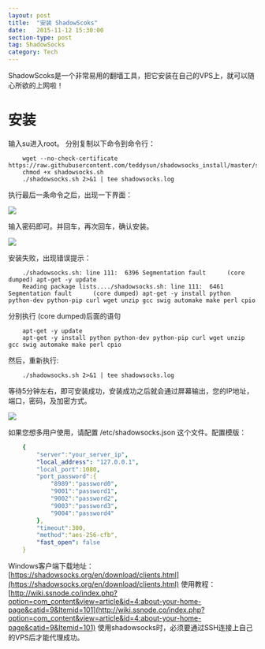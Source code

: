 ```yaml
---
layout: post
title:  "安装 ShadowScoks"
date:   2015-11-12 15:30:00
section-type: post
tag: ShadowSocks
category: Tech
---
```

ShadowScoks是一个非常易用的翻墙工具，把它安装在自己的VPS上，就可以随心所欲的上网啦！
# 安装 #
输入su进入root。
分别复制以下命令到命令行：

```
    wget --no-check-certificate https://raw.githubusercontent.com/teddysun/shadowsocks_install/master/shadowsocks.sh
    chmod +x shadowsocks.sh
    ./shadowsocks.sh 2>&1 | tee shadowsocks.log
```
<!-- more -->
执行最后一条命令之后，出现一下界面：

![](https://raw.githubusercontent.com/maplecumt/blogImages/master/2015-11-12-shadowsocks/ss1.png)

输入密码即可。并回车，再次回车，确认安装。

![](https://raw.githubusercontent.com/maplecumt/blogImages/master/2015-11-12-shadowsocks/ss3.png)

安装失败，出现错误提示：

```
    ./shadowsocks.sh: line 111:  6396 Segmentation fault      (core dumped) apt-get -y update
    Reading package lists..../shadowsocks.sh: line 111:  6461 Segmentation fault      (core dumped) apt-get -y install python python-dev python-pip curl wget unzip gcc swig automake make perl cpio
```

分别执行 (core dumped)后面的语句

```
    apt-get -y update
    apt-get -y install python python-dev python-pip curl wget unzip gcc swig automake make perl cpio
```

然后，重新执行:

```
    ./shadowsocks.sh 2>&1 | tee shadowsocks.log
```

等待5分钟左右，即可安装成功，安装成功之后就会通过屏幕输出，您的IP地址，端口，密码，及加密方式。

![](https://raw.githubusercontent.com/maplecumt/blogImages/master/2015-11-12-shadowsocks/ss4.png)

如果您想多用户使用，请配置 /etc/shadowsocks.json 这个文件。配置模版：

```yaml
    {
        "server":"your_server_ip",
        "local_address": "127.0.0.1",
        "local_port":1080,
        "port_password":{
            "8989":"password0",
            "9001":"password1",
            "9002":"password2",
            "9003":"password3",
            "9004":"password4"
        },
        "timeout":300,
        "method":"aes-256-cfb",
        "fast_open": false
    }
```

Windows客户端下载地址：[https://shadowsocks.org/en/download/clients.html](https://shadowsocks.org/en/download/clients.html)
使用教程：[http://wiki.ssnode.co/index.php?option=com_content&view=article&id=4:about-your-home-page&catid=9&Itemid=101](http://wiki.ssnode.co/index.php?option=com_content&view=article&id=4:about-your-home-page&catid=9&Itemid=101)
使用shadowsocks时，必须要通过SSH连接上自己的VPS后才能代理成功。